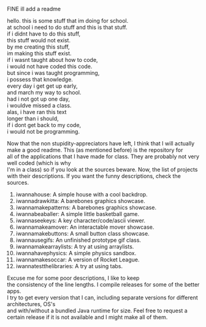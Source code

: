 FINE ill add a readme

hello. this is some stuff that im doing for school.  
at school i need to do stuff and this is that stuff.  
if i didnt have to do this stuff,  
this stuff would not exist.  
by me creating this stuff,  
im making this stuff exist.  
if i wasnt taught about how to code,  
i would not have coded this code.  
but since i was taught programming,  
i possess that knowledge.  
every day i get get up early,  
and march my way to school.  
had i not got up one day,  
i wouldve missed a class.  
alas, i have ran this text  
longer than i should,  
if i dont get back to my code,  
i would not be programming.  

Now that the non stupidity-appreciators have left, I think that I will actually make a good readme. This (as mentioned before) is the repository for  
all of the applications that I have made for class. They are probably not very well coded (which is why  
I'm in a class) so if you look at the sources beware. Now, the list of projects with their descriptions. If you want the funny descriptions, check the sources.  
1. iwannahouse: A simple house with a cool backdrop.  
2. iwannadrawkitta: A barebones graphics showcase.  
3. iwannamakepatterns: A barebones graphics showcase.  
4. iwannabeaballer: A simple little basketball game.  
5. iwannaseekeys: A key character/code/ascii viewer.  
6. iwannamakeamover: An interactable mover showcase.  
7. iwannamakebuttons: A small button class showcase.  
8. iwannausegifs: An unfinished prototype gif class.  
9. iwannamakearraylists: A try at using arraylists.  
10. iwannahavephysics: A simple physics sandbox.  
11. iwannamakesoccar: A version of Rocket League.  
12. iwannatestthelibraries: A try at using tabs.

Excuse me for some poor descriptions, I like to keep  
the consistency of the line lengths. I compile releases for some of the better apps.  
I try to get every version that I can, including separate versions for different architectures, OS's  
and with/without a bundled Java runtime for size. Feel free to request a certain release if it is not available and I might make all of them.  
